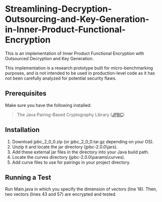 # Streamlining-Decryption-Outsourcing-and-Key-Generation-in-Inner-Product-Functional-Encryption
This is an implementation of Inner Product Functional Encryption with Outsourced Decryption and Key Generation.

This implementation is a research prototype built for micro-benchmarking purposes, and is not intended to be used in production-level code as it has not been carefully analyzed for potential security flaws.

## Prerequisites
Make sure you have the following installed:
> The Java Pairing-Based Cryptography Library ([JPBC](http://http://gas.dia.unisa.it/projects/jpbc))

## Installation
1. Download jpbc_2_0_0.zip (or jpbc_2_0_0.tar.gz depending on your OS).
2. Unzip it and locate the jar directory (jpbc-2.0.0\jars).
3. Add these external jar files in the directory into your Java build path.
4. Locate the curves directory (jpbc-2.0.0\params\curves).
5. Add curve files to use for pairings in your project directory.

## Running a Test
Run Main.java in which you specify the dimension of vectors (line 18). Then, two vectors (lines 43 and 57) are encrypted and tested.
